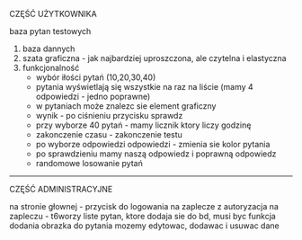 
CZĘŚĆ UŻYTKOWNIKA

baza pytan testowych
1) baza dannych
2) szata graficzna - jak najbardziej uproszczona, ale czytelna i elastyczna
3) funkcjonalność
 	- wybór iłości pytań (10,20,30,40)
	- pytania wyświetlają się wszystkie na raz na liście (mamy 4 odpowiedzi - jedno poprawne)
	- w pytaniach może znalezc sie element graficzny
	- wynik - po ciśnieniu przycisku sprawdz
	- przy wyborze 40 pytań - mamy licznik ktory liczy godzinę
	- zakonczenie czasu - zakonczenie testu
	- po wyborze odpowiedzi odpowiedzi - zmienia sie kolor pytania
	- po sprawdzieniu mamy naszą odpowiedz i poprawną odpowiedz
	- randomowe losowanie pytań

-----------------------------------------------------------

CZĘŚĆ ADMINISTRACYJNE

na stronie głownej - przycisk do logowania na zaplecze z autoryzacja
na zapleczu - t6worzy liste pytan, ktore dodaja sie do bd, musi byc funkcja dodania obrazka do pytania
mozemy edytowac, dodawac i usuwac dane

